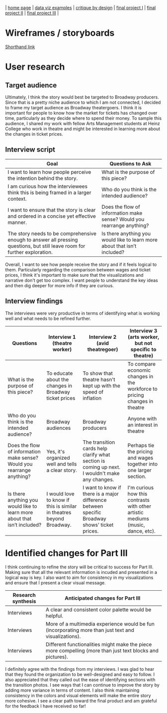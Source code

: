 | [home page](https://nickhelms.github.io/nickhelms-dataviz-portfolio/) | [data viz examples](dataviz-examples) | [critique by design](critique-by-design) | [final project I](final-project-part-one) | [final project II](final-project-part-two) | [final project III](final-project-part-three) |

# Wireframes / storyboards

[Shorthand link](https://preview.shorthand.com/ECo7oiRzEANphRLs/responsive/desktop)

# User research 

## Target audience

Ultimately, I think the story would best be targeted to Broadway producers. Since that is a pretty niche audience to which I am not connected, I decided to frame my target audience as Broadway theatergoers. I think it is important for people to know how the market for tickets has changed over time, particularly as they decide where to spend their money. To sample this audience, I shared my work with fellow Arts Management students at Heinz College who work in theatre and might be interested in learning more about the changes in ticket prices.

## Interview script

| Goal | Questions to Ask |
|------|------------------|
|I want to learn how people perceive the intention behind the story.      | What is the purpose of this piece?                 |
|I am curious how the interviewees think this is being framed in a larger context.      | Who do you think is the intended audience?                 |
|I want to ensure that the story is clear and ordered in a concise yet effective manner.      | Does the flow of information make sense? Would you rearrange anything?                 |
|The story needs to be comprehensive enough to answer all pressing questions, but still leave room for further exploration.      | Is there anything you would like to learn more about that isn’t included?                 |

Overall, I want to see how people receive the story and if it feels logical to them. Particularly regarding the comparison between wages and ticket prices, I think it's important to make sure that the visualizations and narrative don't get too complex. I want people to understand the key ideas and then dig deeper for more info if they are curious.

## Interview findings

The interviews were very productive in terms of identifying what is working well and what needs to be refined further.

| Questions               | Interview 1 (theatre worker) | Interview 2 (avid theatregoer) | Interview 3 (arts worker, but not specific to theatre) |
|-------------------------|--------------------------------|-------------|-------------|
| What is the purpose of this piece?  | To educate about the changes in Broadway ticket prices            | To show that theatre hasn't kept up with the speed of inflation            |To compare economic changes in the workforce to pricing changes in theatre             |
|Who do you think is the intended audience?                         | Broadway audiences                               |Broadway producers             |Anyone with an interest in theatre             |
|Does the flow of information make sense? Would you rearrange anything?                         | Yes, it's organized well and tells a clear story.                               |The transition cards help clarify what section is coming up next. I wouldn't make any changes.             | Perhaps tie the pricing and wages together into one larger section.            |
|Is there anything you would like to learn more about that isn’t included?                         |I would love to know if this is similar in theatres beyond Broadway.                                |I want to know if there is a major difference between specific Broadway shows' ticket prices.             |I'm curious how this contrasts with other artistic mediums (music, dance, etc).             |

# Identified changes for Part III 

I think continuing to refine the story will be critical to success for Part III. Making sure that all the relevant information is incuded and presented in a logical way is key. I also want to aim for consistency in my visualizations and ensure that I present a clear visual message.

| Research synthesis                       | Anticipated changes for Part III                                                |
|------------------------------------------|---------------------------------------------------------------------------------|
| Interviews | A clear and consistent color palette would be helpful. |
| Interviews                                         | More of a multimedia experience would be fun (incorporating more than just text and visualizations).                                                                                |
|Interviews                                          | Different functionalities might make the piece more compelling (more than just text blocks and pictures).                                                                                |

I definitely agree with the findings from my interviews. I was glad to hear that they found the organization to be well-designed and easy to follow. I also appreciated that they called out the ease of identifying sections with the transition photos. I see ways that I can continue to improve the story by adding more variance in terms of content. I also think maintaining consistency in the colors and visual elements will make the entire story more cohesive. I see a clear path toward the final product and am grateful for the feedback I have received so far!
